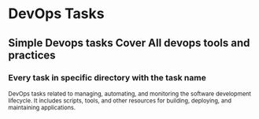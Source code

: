 # DevOps Tasks
## Simple Devops tasks Cover All devops tools and practices
### Every task in specific directory with the task name 
<sup>DevOps tasks related to managing, automating, and monitoring the software development lifecycle. It includes scripts, tools, and other resources for building, deploying, and maintaining applications.</sup>
